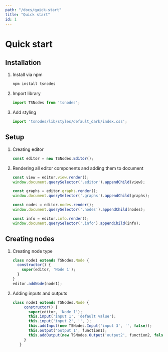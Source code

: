 ```yaml
---
path: "/docs/quick-start"
title: "Quick start"
id: 1
---
```


# Quick start

## Installation

1. Install via npm
    ```bash
    npm install tsnodes
    ```

1. Import library
    ```javascript
    import TSNodes from 'tsnodes';
    ```

1. Add styling
    ```javascript
    import 'tsnodes/lib/styles/default_dark/index.css';
    ```

## Setup

1. Creating editor
    ```javascript
    const editor = new TSNodes.Editor();
    ```

1. Rendering all editor components and adding them to document
    ```javascript
    const view = editor.view.render();
    window.document.querySelector('.editor').appendChild(view);

    const graphs = editor.graphs.render();
    window.document.querySelector('.graphs').appendChild(graphs);

    const nodes = editor.nodes.render();
    window.document.querySelector('.nodes').appendChild(nodes);

    const info = editor.info.render();
    window.document.querySelector('.info').appendChild(info);
    ```

## Creating nodes

1. Creating node type

    ```javascript
    class node1 extends TSNodes.Node {
      constructor() {
        super(editor, 'Node 1');
      }   
    }
    editor.addNode(node1);
    ```

1. Adding inputs and outputs

    ```javascript
    class node1 extends TSNodes.Node {
         constructor() {
           super(editor, 'Node 1');
           this.input('input 1', 'default value');
           this.input('input 2', '', );
           this.addInput(new TSNodes.Input('input 3', '', false));
           this.output('output 1', function1);
           this.addOutput(new TSNodes.Output('output2', function2, false));
         }   
       }
    ```
